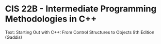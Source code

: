 # CIS 22B - Intermediate Programming Methodologies in C++

Text: Starting Out with C++: From Control Structures to Objects 9th Edition (Gaddis)